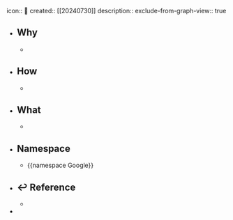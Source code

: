 icon:: 📄
created:: [[20240730]]
description::
exclude-from-graph-view:: true

- ## Why
  -
- ## How
  -
- ## What
  -
- ## Namespace
  - {{namespace Google}}
- ## ↩ Reference
  -
-